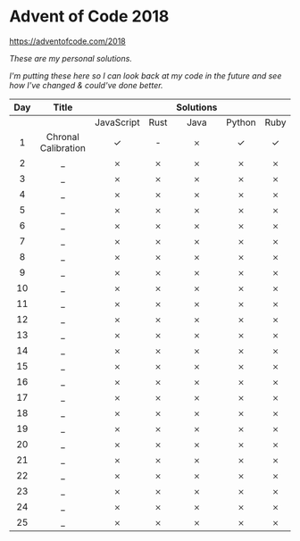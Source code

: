 # Advent of Code 2018

https://adventofcode.com/2018

*These are my personal solutions.*

*I'm putting these here so I can look back at my code in the future and see how I've changed & could've done better.*

| Day | Title |  |  | Solutions | | |
| :---: | :---: | :---: | :---: | :---: | :---: | :---: |
| | | JavaScript | Rust | Java | Python | Ruby |
| 1 | Chronal Calibration | ✓ | - | 𐄂 | ✓ | ✓ |
| 2 | _ | 𐄂 | 𐄂 | 𐄂 | 𐄂 | 𐄂 |
| 3 | _ | 𐄂 | 𐄂 | 𐄂 | 𐄂 | 𐄂 |
| 4 | _ | 𐄂 | 𐄂 | 𐄂 | 𐄂 | 𐄂 |
| 5 | _ | 𐄂 | 𐄂 | 𐄂 | 𐄂 | 𐄂 |
| 6 | _ | 𐄂 | 𐄂 | 𐄂 | 𐄂 | 𐄂 |
| 7 | _ | 𐄂 | 𐄂 | 𐄂 | 𐄂 | 𐄂 |
| 8 | _ | 𐄂 | 𐄂 | 𐄂 | 𐄂 | 𐄂 |
| 9 | _ | 𐄂 | 𐄂 | 𐄂 | 𐄂 | 𐄂 |
| 10 | _ | 𐄂 | 𐄂 | 𐄂 | 𐄂 | 𐄂 |
| 11 | _ | 𐄂 | 𐄂 | 𐄂 | 𐄂 | 𐄂 |
| 12 | _ | 𐄂 | 𐄂 | 𐄂 | 𐄂 | 𐄂 |
| 13 | _ | 𐄂 | 𐄂 | 𐄂 | 𐄂 | 𐄂 |
| 14 | _ | 𐄂 | 𐄂 | 𐄂 | 𐄂 | 𐄂 |
| 15 | _ | 𐄂 | 𐄂 | 𐄂 | 𐄂 | 𐄂 |
| 16 | _ | 𐄂 | 𐄂 | 𐄂 | 𐄂 | 𐄂 |
| 17 | _ | 𐄂 | 𐄂 | 𐄂 | 𐄂 | 𐄂 |
| 18 | _ | 𐄂 | 𐄂 | 𐄂 | 𐄂 | 𐄂 |
| 19 | _ | 𐄂 | 𐄂 | 𐄂 | 𐄂 | 𐄂 |
| 20 | _ | 𐄂 | 𐄂 | 𐄂 | 𐄂 | 𐄂 |
| 21 | _ | 𐄂 | 𐄂 | 𐄂 | 𐄂 | 𐄂 |
| 22 | _ | 𐄂 | 𐄂 | 𐄂 | 𐄂 | 𐄂 |
| 23 | _ | 𐄂 | 𐄂 | 𐄂 | 𐄂 | 𐄂 |
| 24 | _ | 𐄂 | 𐄂 | 𐄂 | 𐄂 | 𐄂 |
| 25 | _ | 𐄂 | 𐄂 | 𐄂 | 𐄂 | 𐄂 |
